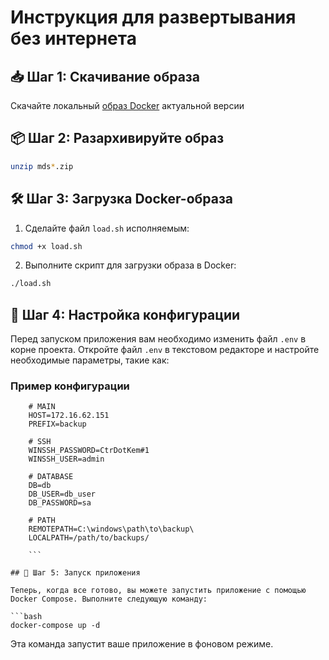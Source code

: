 # Инструкция для развертывания без интернета

## 📥 Шаг 1: Скачивание образа 
Скачайте локальный [образ Docker](https://github.com/QuoNaro/mssql-duplica-script/releases) актуальной версии 
## 📦 Шаг 2: Разархивируйте образ
```bash
unzip mds*.zip
```
## 🛠️ Шаг 3: Загрузка Docker-образа

1. Сделайте файл `load.sh` исполняемым:

```bash
chmod +x load.sh
```

2. Выполните скрипт для загрузки образа в Docker:

```bash
./load.sh
```
## 🔧 Шаг 4: Настройка конфигурации

Перед запуском приложения вам необходимо изменить файл `.env` в корне проекта. Откройте файл `.env` в текстовом редакторе и настройте необходимые параметры, такие как:
### Пример конфигурации
```env
    # MAIN
    HOST=172.16.62.151
    PREFIX=backup

    # SSH
    WINSSH_PASSWORD=CtrDotKem#1
    WINSSH_USER=admin

    # DATABASE
    DB=db
    DB_USER=db_user
    DB_PASSWORD=sa

    # PATH
    REMOTEPATH=C:\windows\path\to\backup\
    LOCALPATH=/path/to/backups/

    ```

## 🚀 Шаг 5: Запуск приложения

Теперь, когда все готово, вы можете запустить приложение с помощью Docker Compose. Выполните следующую команду:

```bash
docker-compose up -d
```
Эта команда запустит ваше приложение в фоновом режиме.
